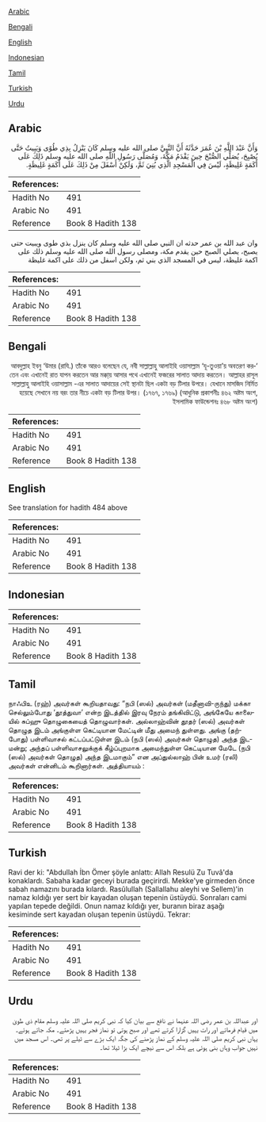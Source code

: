 [Arabic](#arabic)

[Bengali](#bengali)

[English](#english)

[Indonesian](#indonesian)

[Tamil](#tamil)

[Turkish](#turkish)

[Urdu](#urdu)

## Arabic


<div dir="rtl" lang="ar" style={{fontSize:'larger',backgroundColor:'#f8f9fa',padding:20}}>
وَأَنَّ عَبْدَ اللَّهِ بْنَ عُمَرَ حَدَّثَهُ أَنَّ النَّبِيَّ صلى الله عليه وسلم كَانَ يَنْزِلُ بِذِي طُوًى وَيَبِيتُ حَتَّى يُصْبِحَ، يُصَلِّي الصُّبْحَ حِينَ يَقْدَمُ مَكَّةَ، وَمُصَلَّى رَسُولِ اللَّهِ صلى الله عليه وسلم ذَلِكَ عَلَى أَكَمَةٍ غَلِيظَةٍ، لَيْسَ فِي الْمَسْجِدِ الَّذِي بُنِيَ ثَمَّ، وَلَكِنْ أَسْفَلَ مِنْ ذَلِكَ عَلَى أَكَمَةٍ غَلِيظَةٍ‏.‏
</div>
<div style={{backgroundColor:'#f8f9fa',padding:20, marginBottom: 10}}><table> <thead> <tr> <th>References:</th> <th></th> </tr> </thead> <tbody><tr><td>Hadith No</td><td>491</td></tr><tr><td>Arabic No</td><td>491</td></tr><tr><td>Reference</td><td>Book 8 Hadith 138</td></tr></tbody></table></div>


<div dir="rtl" lang="ar" style={{fontSize:'larger',backgroundColor:'#f8f9fa',padding:20}}>
وان عبد الله بن عمر حدثه ان النبي صلى الله عليه وسلم كان ينزل بذي طوى ويبيت حتى يصبح، يصلي الصبح حين يقدم مكة، ومصلى رسول الله صلى الله عليه وسلم ذلك على اكمة غليظة، ليس في المسجد الذي بني ثم، ولكن اسفل من ذلك على اكمة غليظة
</div>
<div style={{backgroundColor:'#f8f9fa',padding:20, marginBottom: 10}}><table> <thead> <tr> <th>References:</th> <th></th> </tr> </thead> <tbody><tr><td>Hadith No</td><td>491</td></tr><tr><td>Arabic No</td><td>491</td></tr><tr><td>Reference</td><td>Book 8 Hadith 138</td></tr></tbody></table></div>

## Bengali


<div dir="rtl" lang="bn" style={{fontSize:'larger',backgroundColor:'#f8f9fa',padding:20}}>
‘আবদুল্লাহ ইবনু ‘উমার (রাযি.) তাঁকে আরও বলেছেন যে, নবী সাল্লাল্লাহু আলাইহি ওয়াসাল্লাম ‘যূ-তুওয়া’য় অবতরণ করতেন এবং এখানেই রাত যাপন করতেন আর মক্কা্য় আসার পথে এখানেই ফজরের সালাত আদায় করতেন। আল্লাহর রাসূল সাল্লাল্লাহু আলাইহি ওয়াসাল্লাম -এর সালাত আদায়ের সেই স্থানটা ছিল একটা বড় টিলার উপরে। যেখানে মাসজিদ নির্মিত হয়েছে সেখানে নয় বরং তার নীচে একটা বড় টিলার উপর। (১৭৬৭, ১৭৬৯) (আধুনিক প্রকাশনীঃ ৪৬২ অষ্টম অংশ, ইসলামিক ফাউন্ডেশনঃ ৪৬৮ অষ্টম অংশ)
</div>
<div style={{backgroundColor:'#f8f9fa',padding:20, marginBottom: 10}}><table> <thead> <tr> <th>References:</th> <th></th> </tr> </thead> <tbody><tr><td>Hadith No</td><td>491</td></tr><tr><td>Arabic No</td><td>491</td></tr><tr><td>Reference</td><td>Book 8 Hadith 138</td></tr></tbody></table></div>

## English


<div dir="ltr" lang="en" style={{fontSize:'larger',backgroundColor:'#f8f9fa',padding:20}}>
See translation for hadith 484 above
</div>
<div style={{backgroundColor:'#f8f9fa',padding:20, marginBottom: 10}}><table> <thead> <tr> <th>References:</th> <th></th> </tr> </thead> <tbody><tr><td>Hadith No</td><td>491</td></tr><tr><td>Arabic No</td><td>491</td></tr><tr><td>Reference</td><td>Book 8 Hadith 138</td></tr></tbody></table></div>

## Indonesian


<div dir="ltr" lang="id" style={{fontSize:'larger',backgroundColor:'#f8f9fa',padding:20}}>

</div>
<div style={{backgroundColor:'#f8f9fa',padding:20, marginBottom: 10}}><table> <thead> <tr> <th>References:</th> <th></th> </tr> </thead> <tbody><tr><td>Hadith No</td><td>491</td></tr><tr><td>Arabic No</td><td>491</td></tr><tr><td>Reference</td><td>Book 8 Hadith 138</td></tr></tbody></table></div>

## Tamil


<div dir="ltr" lang="ta" style={{fontSize:'larger',backgroundColor:'#f8f9fa',padding:20}}>
நாஃபிஉ (ரஹ்) அவர்கள் கூறியதாவது: “நபி (ஸல்) அவர்கள் (மதீனாவி-ருந்து) மக்கா செல்லும்போது ‘தூத்துவா’ என்ற இடத்தில் இரவு நேரம் தங்கிவிட்டு, அங்கேயே காலையில் சுப்ஹு தொழுகையைத் தொழுவார்கள். அல்லாஹ்வின் தூதர் (ஸல்) அவர்கள் தொழுத இடம் அங்குள்ள கெட்டியான மேட்டின் மீது அமைந் துள்ளது. அங்கு (தற்போது) பள்ளிவாசல் கட்டப்பட்டுள்ள இடம் (நபி (ஸல்) அவர்கள் தொழுத) அந்த இடமன்று; அந்தப் பள்ளிவாசலுக்குக் கீழ்ப்புறமாக அமைந்துள்ள கெட்டியான மேடே (நபி (ஸல்) அவர்கள் தொழுத) அந்த இடமாகும்” என அப்துல்லாஹ் பின் உமர் (ரலி) அவர்கள் என்னிடம் கூறினார்கள். அத்தியாயம் :
</div>
<div style={{backgroundColor:'#f8f9fa',padding:20, marginBottom: 10}}><table> <thead> <tr> <th>References:</th> <th></th> </tr> </thead> <tbody><tr><td>Hadith No</td><td>491</td></tr><tr><td>Arabic No</td><td>491</td></tr><tr><td>Reference</td><td>Book 8 Hadith 138</td></tr></tbody></table></div>

## Turkish


<div dir="ltr" lang="tr" style={{fontSize:'larger',backgroundColor:'#f8f9fa',padding:20}}>
Ravi der ki: "Abdullah İbn Ömer şöyle anlattı: Allah Resulü Zu Tuvâ'da konaklardı. Sabaha kadar geceyi burada geçirirdi. Mekke'ye girmeden önce sabah namazını burada kılardı. Rasûlullah (Sallallahu aleyhi ve Sellem)'in namaz kıldığı yer sert bir kayadan oluşan tepenin üstüydü. Sonraları cami yapı­lan tepede değildi. Onun namaz kıldığı yer, buranın biraz aşağı kesiminde sert kayadan oluşan tepenin üstüydü. Tekrar:
</div>
<div style={{backgroundColor:'#f8f9fa',padding:20, marginBottom: 10}}><table> <thead> <tr> <th>References:</th> <th></th> </tr> </thead> <tbody><tr><td>Hadith No</td><td>491</td></tr><tr><td>Arabic No</td><td>491</td></tr><tr><td>Reference</td><td>Book 8 Hadith 138</td></tr></tbody></table></div>

## Urdu


<div dir="rtl" lang="ur" style={{fontSize:'larger',backgroundColor:'#f8f9fa',padding:20}}>
اور عبداللہ بن عمر رضی اللہ عنہما نے نافع سے بیان کیا کہ نبی کریم صلی اللہ علیہ وسلم مقام ذی طویٰ میں قیام فرماتے اور رات یہیں گزارا کرتے تھے اور صبح ہوتی تو نماز فجر یہیں پڑھتے۔ مکہ جاتے ہوئے۔ یہاں نبی کریم صلی اللہ علیہ وسلم کے نماز پڑھنے کی جگہ ایک بڑے سے ٹیلے پر تھی۔ اس مسجد میں نہیں جواب وہاں بنی ہوئی ہے بلکہ اس سے نیچے ایک بڑا ٹیلا تھا۔
</div>
<div style={{backgroundColor:'#f8f9fa',padding:20, marginBottom: 10}}><table> <thead> <tr> <th>References:</th> <th></th> </tr> </thead> <tbody><tr><td>Hadith No</td><td>491</td></tr><tr><td>Arabic No</td><td>491</td></tr><tr><td>Reference</td><td>Book 8 Hadith 138</td></tr></tbody></table></div>